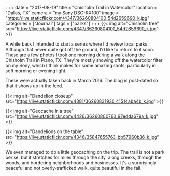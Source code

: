 +++
date = "2017-08-19"
title = "Chisholm Trail in Watercolor"
location = "Dallas, TX"
camera = "my Sony DSC-RX100"
image = "https://live.staticflickr.com/4347/36260804100_54d2659690_k.jpg"
categories = ["Journal"]
tags = ["parks"]
+++
{{< img alt="Chisholm tree" src="https://live.staticflickr.com/4347/36260804100_54d2659690_k.jpg" >}}
<!--more-->

A while back I intended to start a series where I'd review local parks. Although that never quite got off the ground, I'd like to return to it soon. These are a few photos I took one morning during a walk along the Chisholm Trail in Plano, TX. They're mostly showing off the watercolor filter on my Sony, which I think makes for some amazing shots, particularly in soft morning or evening light. 

These were actually taken back in March 2016. The blog is post-dated so that it shows up in the feed.

{{< img alt="Dandelion closeup" src="https://live.staticflickr.com/4381/36260831930_41514aba4b_k.jpg" >}}

{{< img alt="Geocache in a tree" src="https://live.staticflickr.com/4426/36260800760_97edda679a_k.jpg" >}}

{{< img alt="Dandelions on the table" src="https://live.staticflickr.com/4346/35847655763_bb57960b36_k.jpg" >}}

We even managed to do a little geocaching on the trip. The trail is not a park per se, but it stretches for miles through the city, along creeks, through the woods, and bordering neighborhoods and businesses. It's a surprisingly peaceful and not overly-trafficked walk, quite beautiful in the fall.
